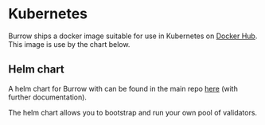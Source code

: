 # Kubernetes

Burrow ships a docker image suitable for use in Kubernetes on [Docker Hub](https://hub.docker.com/r/hyperledger/burrow). This image is use by the chart below.

## Helm chart

A helm chart for Burrow with can be found in the main repo [here](https://github.com/klye-dev/hivesmartchain/tree/main/helm) (with further documentation).

The helm chart allows you to bootstrap and run your own pool of validators.
